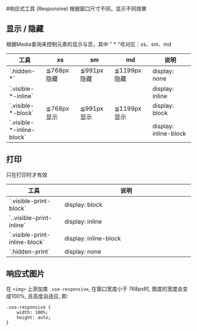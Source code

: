 #响应式工具 (Responsive)
根据窗口尺寸不同，显示不同效果

## 显示 / 隐藏
根据Media查询来控制元素的显示与否，其中 " * "号对应：xs、sm、md

<div class="table-responsive">
	<table class="table use-border use-divider use-colbar">
	    <thead>
	        <tr>
	            <th width="20%">工具</th>
	            <th>xs</th>
	            <th>sm</th>
	            <th>md</th>
	            <th>说明</th>
	        </tr>
	    </thead>
	    <tbody>
	        <tr>
	            <td class="nowrap">`.hidden-*`</td>
	            <td> ≦768px 隐藏 </td>
	            <td> ≦991px 隐藏 </td>
	            <td> ≦1199px 隐藏 </td>
	            <td> display: none </td>
	        </tr>
	        <tr>
	            <td class="nowrap">`.visible-*-inline`</td>
	            <td rowspan="3"> ≦768px 显示 </td>
	            <td rowspan="3"> ≦991px 显示 </td>
	            <td rowspan="3"> ≦1199px 显示 </td>
	            <td> display: inline </td>
	        </tr>
	        <tr>
	            <td class="nowrap">`.visible-*-block`</td>
	            <td> display: block </td>
	        </tr>
	        <tr>
	            <td class="nowrap">`.visible-*-inline-block`</td>
	           <td> display: inline-block </td>
	        </tr>
	    </tbody>
	</table>
</div>


## 打印
只在打印时才有效

<div class="table-responsive">
	<table class="table use-border use-divider use-colbar">
	    <thead>
	        <tr>
	            <th width="30%">工具</th>
	            <th>说明</th>
	        </tr>
	    </thead>
	    <tbody>
	        <tr>
	            <td class="nowrap">`.visible-print-block`</td>
	            <td> display: block </td>
	        </tr>
	        <tr>
	            <td class="nowrap">`..visible-print-inline`</td>
	            <td> display: inline </td>
	        </tr>
	        <tr>
	            <td class="nowrap">`.visible-print-inline-block`</td>
	            <td> display: inline-block </td>
	        </tr>
	        <tr>
	            <td class="nowrap">`.hidden-print`</td>
	           <td> display: none </td>
	        </tr>
	    </tbody>
	</table>
</div>

## 响应式图片
在 `<img>` 上添加类 `.use-responsive`, 在窗口宽度小于 768px时, 图度的宽度会变成100%, 且高度自适应, 即: 

```
.use-responsive {
    width: 100%;
    height: auto;
}
```